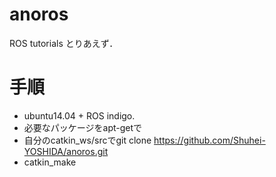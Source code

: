 # anoros
ROS tutorials  とりあえず．

# 手順
* ubuntu14.04 + ROS indigo. 
* 必要なパッケージをapt-getで
* 自分のcatkin\_ws/srcでgit clone https://github.com/Shuhei-YOSHIDA/anoros.git
* catkin\_make


